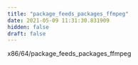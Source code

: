 ```yaml
---
title: "package_feeds_packages_ffmpeg"
date: 2021-05-09 11:31:30.831909
hidden: false
draft: false
---
```


x86/64/package_feeds_packages_ffmpeg

